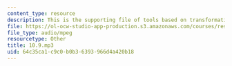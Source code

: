 ```yaml
---
content_type: resource
description: This is the supporting file of tools based on transformations.
file: https://ol-ocw-studio-app-production.s3.amazonaws.com/courses/res-21g-003-learning-chinese-a-foundation-course-in-mandarin-spring-2011/64c35ca1c9c0b0b36393966d4a420b18_10.9.mp3
file_type: audio/mpeg
resourcetype: Other
title: 10.9.mp3
uid: 64c35ca1-c9c0-b0b3-6393-966d4a420b18
---
```

